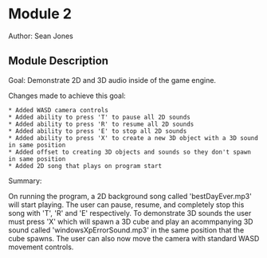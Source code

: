 # Module 2

Author: Sean Jones

## Module Description

Goal: Demonstrate 2D and 3D audio inside of the game engine.

Changes made to achieve this goal:

    * Added WASD camera controls
    * Added ability to press 'T' to pause all 2D sounds
    * Added ability to press 'R' to resume all 2D sounds
    * Added ability to press 'E' to stop all 2D sounds
    * Added ability to press 'X' to create a new 3D object with a 3D sound in same position
    * Added offset to creating 3D objects and sounds so they don't spawn in same position
    * Added 2D song that plays on program start

Summary: 

On running the program, a 2D background song called 'bestDayEver.mp3' will start playing. The user can pause, resume, and completely stop this song with 'T', 'R' and 'E' respectively. To demonstrate 3D sounds the user must press 'X' which will spawn a 3D cube and play an acommpanying 3D sound called 'windowsXpErrorSound.mp3' in the same position that the cube spawns. The user can also now move the camera with standard WASD movement controls.

